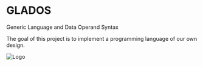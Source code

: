 # GLADOS

Generic Language and Data Operand Syntax

The goal of this project is to implement a programming language of our own design.

<img src="https://www.dotemu.com/wp-content/uploads/2016/08/r_type_logo.png" alt="Logo">
